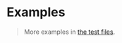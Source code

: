 # Examples

> More examples in [the test files](https://github.com/aureooms/js-lempel-ziv/tree/master/test/src).
